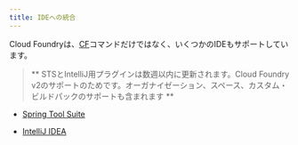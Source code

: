 ```yaml
---
title: IDEへの統合
---
```


Cloud Foundryは、[CF](/docs/using/managing-apps/cf/index.html)コマンドだけではなく、いくつかのIDEもサポートしています。

> ** STSとIntelliJ用プラグインは数週以内に更新されます。Cloud Foundry v2のサポートのためです。オーガナイゼーション、スペース、カスタム・ビルドパックのサポートも含まれます **

* [Spring Tool Suite](./sts.html)

* [IntelliJ IDEA](./intellij.html)
